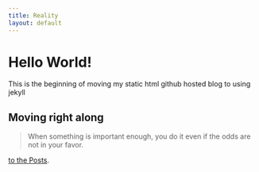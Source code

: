 ```yaml
---
title: Reality
layout: default
---
```


# [](#header-1)Hello World!

This is the beginning of moving my static html github hosted blog to using jekyll

## [](#header-2)Moving right along

> When something is important enough, you do it even if the odds are not in your favor.

[to the Posts](posts).

